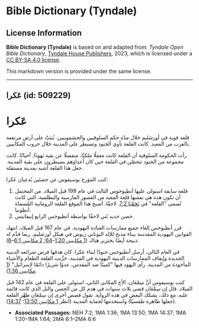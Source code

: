 # Bible Dictionary (Tyndale)

## License Information

**Bible Dictionary (Tyndale)** is based on and adapted from: _Tyndale Open Bible Dictionary_, [Tyndale House Publishers](https://tyndaleopenresources.com/), 2023, which is licensed under a [CC BY-SA 4.0 license](https://creativecommons.org/licenses/by-sa/4.0/legalcode.en).

This markdown version is provided under the same license.



--------------------------------

## عَكرا (id: 509229)

عَكرا
=====

قلعة قوية في أورشليم خلال مدّة حكم السلوقيين والحشمونيين. بُنيَتْ على أرض مرتفعة بالقرب من المعبد. كانت القلعة تأوي الجنود وتسيطر على المدينة خلال حروب المكابيين.

رأت الحكومة السلوقية أن القلعة كانت معقلًا ملكيًا، منفصلًا عن بقية يَهوذَا. أحيانًا، كانت مجموعة من الجنود تتحصَّن في القلعة حين كان أعداؤهم يسيطرون على بقية المدينة. جعل هذا القلعة أشبه بمدينة مستقلة.

كتب المؤرخ يوسيفوس عن حصنَين يُدعيان عَكرا:

1. قلعة سابقة استولى عليها أنطيوخوس الثالث في عام 198 قبل الميلاد. من المحتمل أن تكون هذه هي نفسها قلعة المعبد من العصور الفارسية والبطلمية، التي كانت تُسمى "القلعة" في [نَحَمْيَا 7:2](https://ref.ly/Neh7:2). لاحقًا، أصبح هذا الموقع القلعة الرومانية المُسماة أنطونيا.
2. حصن جديد بُني لاحقًا بواسطة أنطيوخس الرابع إبيفانيس.

قرر أنطيوخس إلغاء جميع ممارسات العبادة اليهودية. في عام 167 قبل الميلاد، انتهك القوانين اليهودية المقدسة ببناء مذبح للإله اليوناني زيوس في هيكل أورشليم. ربما قدَّم له ذبيحة أيضًا بخنزير هناك ([1 مكابيين 1:20](https://ref.ly/1Macc1:20-1Macc1:64)–[64؛](https://ref.ly/1Macc1:20-1Macc1:64) [2 مكابيين 6:1](https://ref.ly/2Macc6:1-2Macc6:6)–[6](https://ref.ly/2Macc6:1-2Macc6:6)).

في العام التالي، أرسل أنطيوخس جنودًا لبناء عكرا. كان هدفها فرض شرائعه الدينية الجديدة وإيقاف الممارسات الدينية اليهودية في المدينة. خزَّنت القلعة الطعام والأشياء المأخوذة من المدينة. رأى اليهود فيها "كمينًا ضد المقدس، عدوًا شريرًا دائمًا لإسرائيل" ([1 مكابيين 1:36](https://ref.ly/1Macc1:36)).

كتب يوسيفوس أنَّ سِمْعَان، الأخ المكابي الثاني، استولى على القلعة في عام 142 قبل الميلاد. قال إن سِمْعَان قضى ثلاث سنوات في هدم كل من الحصن والتل الذي كانت قائمة عليه. مع ذلك، يشكك البعض في هذه الرواية. تقول قصص أخرى إن سِمْعَان طهَّر القلعة (جعلها طاهرة طقسيًا) واستخدمها لحماية المدينة (انظر [1 مكابيين 13:50](https://ref.ly/1Macc13:50)؛ [14:37](https://ref.ly/1Macc14:37)).

* **Associated Passages:** NEH 7:2; 1MA 1:36; 1MA 13:50; 1MA 14:37; 1MA 1:20–1MA 1:64; 2MA 6:1–2MA 6:6

